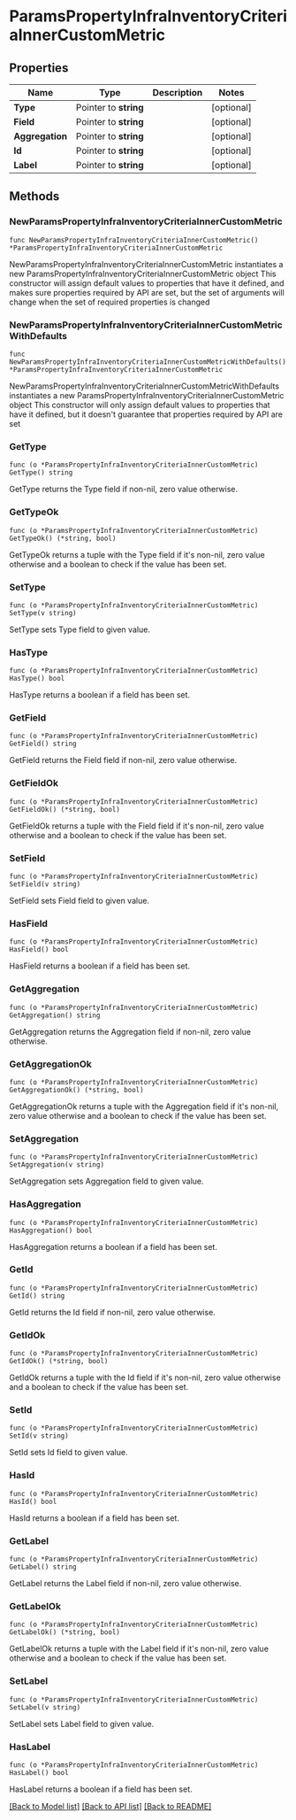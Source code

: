 # ParamsPropertyInfraInventoryCriteriaInnerCustomMetric

## Properties

Name | Type | Description | Notes
------------ | ------------- | ------------- | -------------
**Type** | Pointer to **string** |  | [optional] 
**Field** | Pointer to **string** |  | [optional] 
**Aggregation** | Pointer to **string** |  | [optional] 
**Id** | Pointer to **string** |  | [optional] 
**Label** | Pointer to **string** |  | [optional] 

## Methods

### NewParamsPropertyInfraInventoryCriteriaInnerCustomMetric

`func NewParamsPropertyInfraInventoryCriteriaInnerCustomMetric() *ParamsPropertyInfraInventoryCriteriaInnerCustomMetric`

NewParamsPropertyInfraInventoryCriteriaInnerCustomMetric instantiates a new ParamsPropertyInfraInventoryCriteriaInnerCustomMetric object
This constructor will assign default values to properties that have it defined,
and makes sure properties required by API are set, but the set of arguments
will change when the set of required properties is changed

### NewParamsPropertyInfraInventoryCriteriaInnerCustomMetricWithDefaults

`func NewParamsPropertyInfraInventoryCriteriaInnerCustomMetricWithDefaults() *ParamsPropertyInfraInventoryCriteriaInnerCustomMetric`

NewParamsPropertyInfraInventoryCriteriaInnerCustomMetricWithDefaults instantiates a new ParamsPropertyInfraInventoryCriteriaInnerCustomMetric object
This constructor will only assign default values to properties that have it defined,
but it doesn't guarantee that properties required by API are set

### GetType

`func (o *ParamsPropertyInfraInventoryCriteriaInnerCustomMetric) GetType() string`

GetType returns the Type field if non-nil, zero value otherwise.

### GetTypeOk

`func (o *ParamsPropertyInfraInventoryCriteriaInnerCustomMetric) GetTypeOk() (*string, bool)`

GetTypeOk returns a tuple with the Type field if it's non-nil, zero value otherwise
and a boolean to check if the value has been set.

### SetType

`func (o *ParamsPropertyInfraInventoryCriteriaInnerCustomMetric) SetType(v string)`

SetType sets Type field to given value.

### HasType

`func (o *ParamsPropertyInfraInventoryCriteriaInnerCustomMetric) HasType() bool`

HasType returns a boolean if a field has been set.

### GetField

`func (o *ParamsPropertyInfraInventoryCriteriaInnerCustomMetric) GetField() string`

GetField returns the Field field if non-nil, zero value otherwise.

### GetFieldOk

`func (o *ParamsPropertyInfraInventoryCriteriaInnerCustomMetric) GetFieldOk() (*string, bool)`

GetFieldOk returns a tuple with the Field field if it's non-nil, zero value otherwise
and a boolean to check if the value has been set.

### SetField

`func (o *ParamsPropertyInfraInventoryCriteriaInnerCustomMetric) SetField(v string)`

SetField sets Field field to given value.

### HasField

`func (o *ParamsPropertyInfraInventoryCriteriaInnerCustomMetric) HasField() bool`

HasField returns a boolean if a field has been set.

### GetAggregation

`func (o *ParamsPropertyInfraInventoryCriteriaInnerCustomMetric) GetAggregation() string`

GetAggregation returns the Aggregation field if non-nil, zero value otherwise.

### GetAggregationOk

`func (o *ParamsPropertyInfraInventoryCriteriaInnerCustomMetric) GetAggregationOk() (*string, bool)`

GetAggregationOk returns a tuple with the Aggregation field if it's non-nil, zero value otherwise
and a boolean to check if the value has been set.

### SetAggregation

`func (o *ParamsPropertyInfraInventoryCriteriaInnerCustomMetric) SetAggregation(v string)`

SetAggregation sets Aggregation field to given value.

### HasAggregation

`func (o *ParamsPropertyInfraInventoryCriteriaInnerCustomMetric) HasAggregation() bool`

HasAggregation returns a boolean if a field has been set.

### GetId

`func (o *ParamsPropertyInfraInventoryCriteriaInnerCustomMetric) GetId() string`

GetId returns the Id field if non-nil, zero value otherwise.

### GetIdOk

`func (o *ParamsPropertyInfraInventoryCriteriaInnerCustomMetric) GetIdOk() (*string, bool)`

GetIdOk returns a tuple with the Id field if it's non-nil, zero value otherwise
and a boolean to check if the value has been set.

### SetId

`func (o *ParamsPropertyInfraInventoryCriteriaInnerCustomMetric) SetId(v string)`

SetId sets Id field to given value.

### HasId

`func (o *ParamsPropertyInfraInventoryCriteriaInnerCustomMetric) HasId() bool`

HasId returns a boolean if a field has been set.

### GetLabel

`func (o *ParamsPropertyInfraInventoryCriteriaInnerCustomMetric) GetLabel() string`

GetLabel returns the Label field if non-nil, zero value otherwise.

### GetLabelOk

`func (o *ParamsPropertyInfraInventoryCriteriaInnerCustomMetric) GetLabelOk() (*string, bool)`

GetLabelOk returns a tuple with the Label field if it's non-nil, zero value otherwise
and a boolean to check if the value has been set.

### SetLabel

`func (o *ParamsPropertyInfraInventoryCriteriaInnerCustomMetric) SetLabel(v string)`

SetLabel sets Label field to given value.

### HasLabel

`func (o *ParamsPropertyInfraInventoryCriteriaInnerCustomMetric) HasLabel() bool`

HasLabel returns a boolean if a field has been set.


[[Back to Model list]](../README.md#documentation-for-models) [[Back to API list]](../README.md#documentation-for-api-endpoints) [[Back to README]](../README.md)



